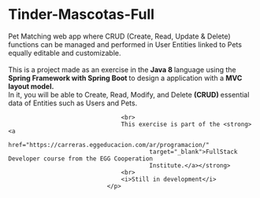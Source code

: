 # Tinder-Mascotas-Full
<p>Pet Matching web app where CRUD (Create, Read, Update &
                                    Delete) functions can be managed and performed in User Entities linked to Pets
                                    equally editable and customizable. <br> <br>
                                    This is a project made as an exercise in the <strong> Java 8 </strong> language
                                    using the <strong> Spring Framework with Spring Boot </strong> to design a
                                    application with a <strong> MVC layout model. </strong> <br>
                                    In it, you will be able to Create, Read, Modify, and Delete <strong> (CRUD)
                                    </strong> essential data of Entities such as Users and Pets. <br>

                                    <br>
                                    This exercise is part of the <strong><a
                                            href="https://carreras.eggeducacion.com/ar/programacion/"
                                            target="_blank">FullStack Developer course from the EGG Cooperation
                                            Institute.</a></strong>
                                    <br>
                                    <i>Still in development</i>
                                </p>
